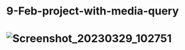 # 9-Feb-project-with-media-query
# ![Screenshot_20230329_102751](https://user-images.githubusercontent.com/103872207/228431167-b18597fe-575d-4a8a-891e-5d1e8c1d8b64.png)
